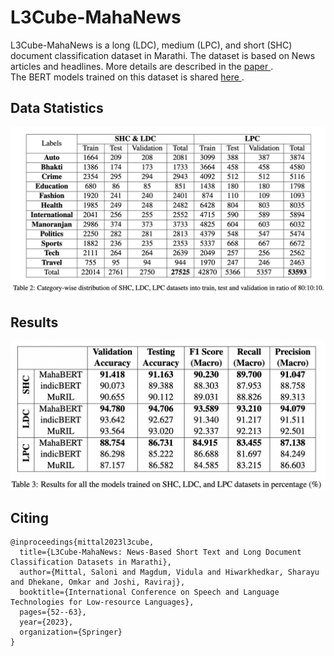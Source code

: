 # L3Cube-MahaNews

L3Cube-MahaNews is a long (LDC), medium (LPC), and short (SHC) document classification dataset in Marathi. The dataset is based on News articles and headlines. More details are described in the <a href='https://arxiv.org/abs/2404.18216'> paper </a>. <br>
The BERT models trained on this dataset is shared <a href='https://huggingface.co/l3cube-pune/marathi-topic-all-doc'> here </a>.


## Data Statistics
![Alt Text](mahanews_stats.png)

## Results
![Alt Text](mahanews_results.png)

## Citing
```
@inproceedings{mittal2023l3cube,
  title={L3Cube-MahaNews: News-Based Short Text and Long Document Classification Datasets in Marathi},
  author={Mittal, Saloni and Magdum, Vidula and Hiwarkhedkar, Sharayu and Dhekane, Omkar and Joshi, Raviraj},
  booktitle={International Conference on Speech and Language Technologies for Low-resource Languages},
  pages={52--63},
  year={2023},
  organization={Springer}
}
```

